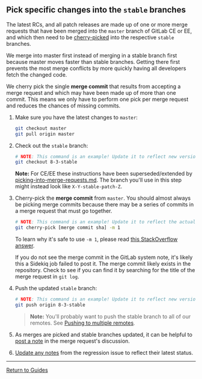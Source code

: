 ## Pick specific changes into the `stable` branches

The latest RCs, and all patch releases are made up of one or more merge requests
that have been merged into the `master` branch of GitLab CE or EE, and which
then need to be [cherry-picked] into the respective `stable` branches.

We merge into master first instead of merging in a stable branch first because
master moves faster than stable branches. Getting there first prevents the most
merge conflicts by more quickly having all developers fetch the changed code.

We cherry pick the single **merge commit** that results from accepting a merge
request and which may have been made up of more than one commit. This means we
only have to perform one pick per merge request and reduces the chances of
missing commits.

1. Make sure you have the latest changes to `master`:

    ```sh
    git checkout master
    git pull origin master
    ```

1. Check out the `stable` branch:

    ```sh
    # NOTE: This command is an example! Update it to reflect new version numbers.
    git checkout 8-3-stable
    ```
    **Note:** For CE/EE these instructions have been superseded/extended by [picking-into-merge-requests.md](picking-into-merge-requests.md). The branch you'll use in this step might instead look like `X-Y-stable-patch-Z`.

1. Cherry-pick the **merge commit** from `master`. You should almost always be
   picking merge commits because there may be a series of commits in a merge
   request that must go together.

    ```sh
    # NOTE: This command is an example! Update it to reflect the actual SHA.
    git cherry-pick [merge commit sha] -m 1
    ```

    To learn why it's safe to use `-m 1`, please read [this StackOverflow
    answer](https://stackoverflow.com/a/12628579/223897).

   If you do not see the merge commit in the GitLab system note, it's likely
   this a Sidekiq job failed to post it. The merge commit likely exists in the
   repository. Check to see if you can find it by searching for the
   title of the merge request in `git log`.

1. Push the updated `stable` branch:

    ```sh
    # NOTE: This command is an example! Update it to reflect new version numbers.
    git push origin 8-3-stable
    ```

    > **Note:** You'll probably want to push the stable branch to all of our
    remotes. See [Pushing to multiple remotes](push-to-multiple-remotes.md).

1. As merges are picked and stable branches updated, it can be helpful to
   [post a note](pro-tips.md#leave-notes-to-yourself) in the merge request's
   discussion.

1. [Update any notes](pro-tips.md#update-the-regression-issue) from the
   regression issue to reflect their latest status.

[cherry-picked]: pro-tips.md#add-a-git-cherry-pick-alias

---

[Return to Guides](../README.md#guides)
